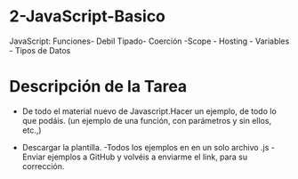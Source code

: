# 2-JavaScript-Basico
JavaScript: Funciones- Debil Tipado- Coerción -Scope - Hosting - Variables - Tipos de Datos

# Descripción de la Tarea
  - De todo el material nuevo de Javascript.Hacer un ejemplo, de todo lo que podáis. (un ejemplo de una función, con parámetros y sin ellos, etc.,)

  - Descargar la plantilla. 
    -Todos los ejemplos en en un solo archivo .js
    -Enviar ejemplos a GitHub y volvéis a enviarme el link, para su corrección.
